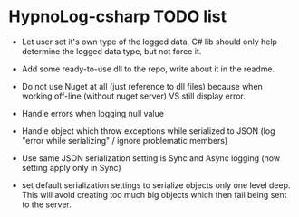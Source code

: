 HypnoLog-csharp TODO list
================================

- Let user set it's own type of the logged data, C# lib should only help
  determine the logged data type, but not force it.
- Add some ready-to-use dll to the repo, write about it in the readme.

- Do not use Nuget at all (just reference to dll files) because when working off-line (without nuget server) VS still display error.
- Handle errors when logging null value
- Handle object which throw exceptions while serialized to JSON (log "error while serializing" / ignore problematic members)
- Use same JSON serialization setting is Sync and Async logging (now setting apply only in Sync)
- set default serialization settings to serialize objects only one level deep.
  This will avoid creating too much big objects which then fail being sent to
  the server.



